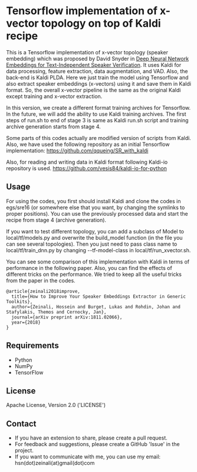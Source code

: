 # Tensorflow implementation of x-vector topology on top of Kaldi recipe

This is a Tensorflow implementation of x-vector topology (speaker embedding) which was proposed by David Snyder in [Deep Neural Network Embeddings for Text-Independent Speaker Verification](http://www.danielpovey.com/files/2017_interspeech_embeddings.pdf). It uses Kaldi for data processing, feature extraction, data augmentation, and VAD. Also, the back-end is Kaldi PLDA. Here we just train the model using Tensorflow and also extract speaker embeddings (x-vectors) using it and save them in Kaldi format. So, the overall x-vector pipeline is the same as the original Kaldi except training and x-vector extraction.

In this version, we create a different format training archives for Tensorflow. In the future, we will add the ability to use Kaldi training archives. The first steps of run.sh to end of stage 3 is same as Kaldi run.sh script and training archive generation starts from stage 4.

Some parts of this codes actually are modified version of scripts from Kaldi. Also, we have used the following repository as an initial Tensorflow implementation:
https://github.com/qqueing/SR_with_kaldi

Also, for reading and writing data in Kaldi format following Kaldi-io repository is used.
https://github.com/vesis84/kaldi-io-for-python

## Usage
For using the codes, you first should install Kaldi and clone the codes in egs/sre16 (or somewhere else that you want, by changing the symlinks to proper positions). You can use the previously processed data and start the recipe from stage 4 (archive generation).

If you want to test different topology, you can add a subclass of Model to local/tf/models.py and overwrite the build_model function (in the file you can see several topologies). Then you just need to pass class name to  local/tf/train_dnn.py by changing --tf-model-class in local/tf/run_xvector.sh.

You can see some comparison of this implementation with Kaldi in terms of performance in the following paper. Also, you can find the effects of different tricks on the performance. We tried to keep all the useful tricks from the paper in the codes.
```
@article{zeinali2018improve,
  title={How to Improve Your Speaker Embeddings Extractor in Generic Toolkits},
  author={Zeinali, Hossein and Burget, Lukas and Rohdin, Johan and Stafylakis, Themos and Cernocky, Jan},
  journal={arXiv preprint arXiv:1811.02066},
  year={2018}
}
```

## Requirements
- Python
- NumPy
- TensorFlow

## License
Apache License, Version 2.0 ('LICENSE')

## Contact
- If you have an extension to share, please create a pull request.
- For feedback and suggestions, please create a GitHub 'Issue' in the project.
- If you want to communicate with me, you can use my email: hsn(dot)zeinali(at)gmail(dot)com
